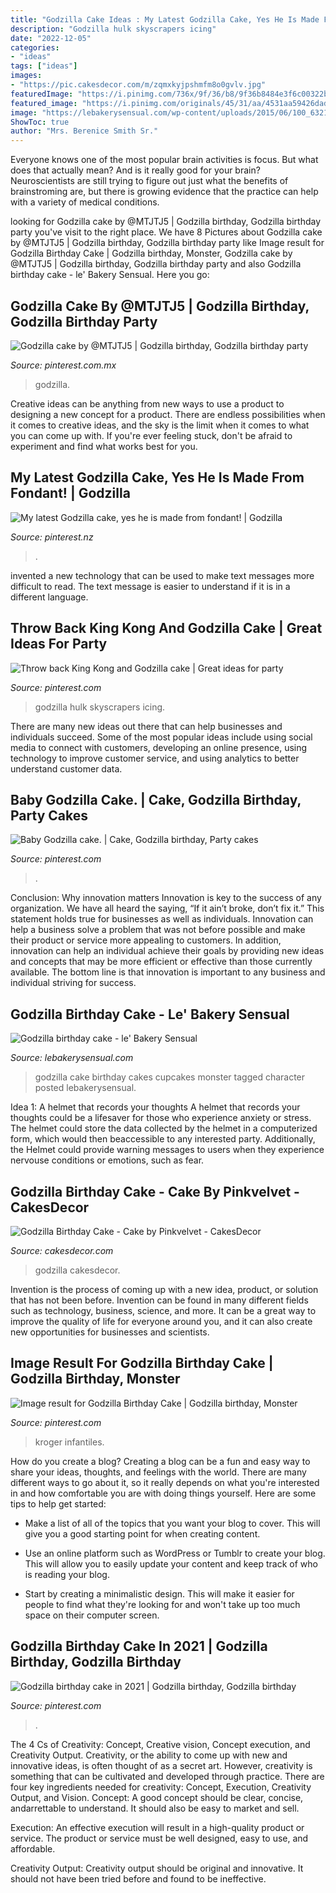 ```yaml
---
title: "Godzilla Cake Ideas : My Latest Godzilla Cake, Yes He Is Made From Fondant!"
description: "Godzilla hulk skyscrapers icing"
date: "2022-12-05"
categories:
- "ideas"
tags: ["ideas"]
images:
- "https://pic.cakesdecor.com/m/zqmxkyjpshmfm8o0gvlv.jpg"
featuredImage: "https://i.pinimg.com/736x/9f/36/b8/9f36b8484e3f6c00322b8a9c2adbcdf6.jpg"
featured_image: "https://i.pinimg.com/originals/45/31/aa/4531aa59426dad9346db510df91c69dc.jpg"
image: "https://lebakerysensual.com/wp-content/uploads/2015/06/100_6321-769x1024.jpg"
ShowToc: true
author: "Mrs. Berenice Smith Sr."
---
```



Everyone knows one of the most popular brain activities is focus. But what does that actually mean? And is it really good for your brain? Neuroscientists are still trying to figure out just what the benefits of brainstroming are, but there is growing evidence that the practice can help with a variety of medical conditions.

	

		
looking for Godzilla cake by @MTJTJ5 | Godzilla birthday, Godzilla birthday party you've visit to the right place. We have 8 Pictures about Godzilla cake by @MTJTJ5 | Godzilla birthday, Godzilla birthday party like Image result for Godzilla Birthday Cake | Godzilla birthday, Monster, Godzilla cake by @MTJTJ5 | Godzilla birthday, Godzilla birthday party and also Godzilla birthday cake - le&#039; Bakery Sensual. Here you go:
		
    
## Godzilla Cake By @MTJTJ5 | Godzilla Birthday, Godzilla Birthday Party

<img loading=lazy src="https://i.pinimg.com/736x/63/7d/aa/637daa94e61ee1130394d212d5c043e6--godzilla.jpg" onerror="this.onerror=null;this.src='https://tse4.mm.bing.net/th?id=OIP.slEBD_RKdXQqvHf_0TzORQHaHa&amp;pid=15.1';" alt="Godzilla cake by @MTJTJ5 | Godzilla birthday, Godzilla birthday party">

_Source: pinterest.com.mx_

>godzilla. 

	

Creative ideas can be anything from new ways to use a product to designing a new concept for a product. There are endless possibilities when it comes to creative ideas, and the sky is the limit when it comes to what you can come up with. If you're ever feeling stuck, don't be afraid to experiment and find what works best for you.

    
## My Latest Godzilla Cake, Yes He Is Made From Fondant! | Godzilla

<img loading=lazy src="https://i.pinimg.com/originals/ef/83/fd/ef83fd5c440f700928ddbd058c4fb7cb.jpg" onerror="this.onerror=null;this.src='https://tse2.mm.bing.net/th?id=OIP.XpGRPMUVYoj2wzIrXSs2qwHaJ4&amp;pid=15.1';" alt="My latest Godzilla cake, yes he is made from fondant! | Godzilla">

_Source: pinterest.nz_

>. 

	

invented a new technology that can be used to make text messages more difficult to read. The text message is easier to understand if it is in a different language.

    
## Throw Back King Kong And Godzilla Cake | Great Ideas For Party

<img loading=lazy src="https://s-media-cache-ak0.pinimg.com/736x/e0/74/97/e07497c5f82b02bdf4cca03caac12217.jpg" onerror="this.onerror=null;this.src='https://tse3.mm.bing.net/th?id=OIP.N_L8guGsHmtCh0Z8fvxmVgHaJ3&amp;pid=15.1';" alt="Throw back King Kong and Godzilla cake | Great ideas for party">

_Source: pinterest.com_

>godzilla hulk skyscrapers icing. 

	

There are many new ideas out there that can help businesses and individuals succeed. Some of the most popular ideas include using social media to connect with customers, developing an online presence, using technology to improve customer service, and using analytics to better understand customer data.

    
## Baby Godzilla Cake. | Cake, Godzilla Birthday, Party Cakes

<img loading=lazy src="https://i.pinimg.com/originals/45/31/aa/4531aa59426dad9346db510df91c69dc.jpg" onerror="this.onerror=null;this.src='https://tse4.mm.bing.net/th?id=OIP.8xydFHinNTXDquQ5fu5gLQHaJ4&amp;pid=15.1';" alt="Baby Godzilla cake. | Cake, Godzilla birthday, Party cakes">

_Source: pinterest.com_

>. 

	

Conclusion: Why innovation matters
Innovation is key to the success of any organization. We have all heard the saying, “If it ain’t broke, don’t fix it.” This statement holds true for businesses as well as individuals. Innovation can help a business solve a problem that was not before possible and make their product or service more appealing to customers. In addition, innovation can help an individual achieve their goals by providing new ideas and concepts that may be more efficient or effective than those currently available. The bottom line is that innovation is important to any business and individual striving for success.

    
## Godzilla Birthday Cake - Le&#039; Bakery Sensual

<img loading=lazy src="https://lebakerysensual.com/wp-content/uploads/2015/06/100_6321-769x1024.jpg" onerror="this.onerror=null;this.src='https://tse3.mm.bing.net/th?id=OIP.p_EPRnsM_WsPJlEtNBbafAHaJ3&amp;pid=15.1';" alt="Godzilla birthday cake - le&#039; Bakery Sensual">

_Source: lebakerysensual.com_

>godzilla cake birthday cakes cupcakes monster tagged character posted lebakerysensual. 

	

Idea 1: A helmet that records your thoughts
A helmet that records your thoughts could be a lifesaver for those who experience anxiety or stress. The helmet could store the data collected by the helmet in a computerized form, which would then beaccessible to any interested party. Additionally, the Helmet could provide warning messages to users when they experience nervouse conditions or emotions, such as fear.

    
## Godzilla Birthday Cake - Cake By Pinkvelvet - CakesDecor

<img loading=lazy src="https://pic.cakesdecor.com/m/zqmxkyjpshmfm8o0gvlv.jpg" onerror="this.onerror=null;this.src='https://tse3.mm.bing.net/th?id=OIP.peHfD6tqh19PAmAKyxesSwHaJ3&amp;pid=15.1';" alt="Godzilla Birthday Cake - Cake by Pinkvelvet - CakesDecor">

_Source: cakesdecor.com_

>godzilla cakesdecor. 

	

Invention is the process of coming up with a new idea, product, or solution that has not been before. Invention can be found in many different fields such as technology, business, science, and more. It can be a great way to improve the quality of life for everyone around you, and it can also create new opportunities for businesses and scientists.

    
## Image Result For Godzilla Birthday Cake | Godzilla Birthday, Monster

<img loading=lazy src="https://i.pinimg.com/originals/5b/95/a8/5b95a85c6ed0c775d7e6076cc3d12637.jpg" onerror="this.onerror=null;this.src='https://tse2.mm.bing.net/th?id=OIP.N7rm5YpcRlSdnoNcld6SQAHaJ6&amp;pid=15.1';" alt="Image result for Godzilla Birthday Cake | Godzilla birthday, Monster">

_Source: pinterest.com_

>kroger infantiles. 

	

How do you create a blog?
Creating a blog can be a fun and easy way to share your ideas, thoughts, and feelings with the world. There are many different ways to go about it, so it really depends on what you're interested in and how comfortable you are with doing things yourself. Here are some tips to help get started: 
- Make a list of all of the topics that you want your blog to cover. This will give you a good starting point for when creating content.

- Use an online platform such as WordPress or Tumblr to create your blog. This will allow you to easily update your content and keep track of who is reading your blog.

- Start by creating a minimalistic design. This will make it easier for people to find what they're looking for and won't take up too much space on their computer screen.

    
## Godzilla Birthday Cake In 2021 | Godzilla Birthday, Godzilla Birthday

<img loading=lazy src="https://i.pinimg.com/736x/9f/36/b8/9f36b8484e3f6c00322b8a9c2adbcdf6.jpg" onerror="this.onerror=null;this.src='https://tse1.mm.bing.net/th?id=OIP.Jw9S4qMVWB8LHNUKjtIhAwHaHa&amp;pid=15.1';" alt="Godzilla birthday cake in 2021 | Godzilla birthday, Godzilla birthday">

_Source: pinterest.com_

>. 

	

The 4 Cs of Creativity: Concept, Creative vision, Concept execution, and Creativity Output.
Creativity, or the ability to come up with new and innovative ideas, is often thought of as a secret art. However, creativity is something that can be cultivated and developed through practice. There are four key ingredients needed for creativity: Concept, Execution, Creativity Output, and Vision.
Concept: A good concept should be clear, concise, andarrettable to understand. It should also be easy to market and sell.

Execution: An effective execution will result in a high-quality product or service. The product or service must be well designed, easy to use, and affordable.

Creativity Output: Creativity output should be original and innovative. It should not have been tried before and found to be ineffective.

